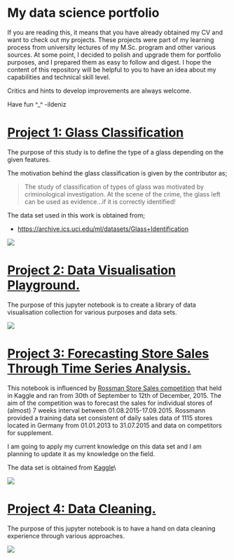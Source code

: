 # My data science portfolio
If you are reading this, it means that you have already obtained my CV and want to check out my projects.
These projects were part of my learning process from university lectures of my M.Sc. program and other various sources. At some point, I decided to polish and upgrade them for portfolio purposes, and I prepared them as easy to follow and digest.
I hope the content of this repository will be helpful to you to have an idea about my capabilities and technical skill level.

Critics and hints to develop improvements are always welcome.

Have fun ^_^ -ildeniz

# [Project 1: Glass Classification](https://github.com/ildeniz/ML-2022-001-Glass_classification) 
The purpose of this study is to define the type of a glass depending on the given features. 

The motivation behind the glass classification is given by the contributor as;
>The study of classification of types of glass was motivated by
criminological investigation. At the scene of the crime, the glass left
can be used as evidence…if it is correctly identified!

The data set used in this work is obtained from;
- https://archive.ics.uci.edu/ml/datasets/Glass+Identification

![](/images/image.png)


# [Project 2: Data Visualisation Playground.](https://github.com/ildeniz/ML-2022-001-Data_Visualisation_Playground) 
The purpose of this jupyter notebook is to create a library of data visualisation collection for various purposes and data sets.

![](/images/image.png)

# [Project 3: Forecasting Store Sales Through Time Series Analysis.](https://github.com/ildeniz/ML-2022-003-Forecasting_Store_Sales_Through_Time_Series_Analysis) 
This notebook is influenced by [Rossman Store Sales competition](https://www.kaggle.com/competitions/rossmann-store-sales) that held in Kaggle and ran from 30th of September to 12th of December, 2015. The aim of the competition was to forecast the sales for individual stores of (almost) 7 weeks interval between 01.08.2015-17.09.2015. Rossmann provided a training data set consistent of daily sales data of 1115 stores located in Germany from 01.01.2013 to 31.07.2015 and data on competitors for supplement.

I am going to apply my current knowledge on this data set and I am planning to update it as my knowledge on the field.

The data set is obtained from [Kaggle](https://www.kaggle.com/competitions/rossmann-store-sales/data)\

![](/images/image.png)

# [Project 4: Data Cleaning.](https://github.com/ildeniz/ML-2022-004-Data_Cleaning) 
The purpose of this jupyter notebook is to have a hand on data cleaning experience through various approaches.

![](/images/image.png)
